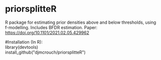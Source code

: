 # priorsplitteR  
R package for estimating prior densities above and below thresholds, using f-modelling. Includes BFDR estimation. Paper: https://doi.org/10.1101/2021.02.05.429962  

#Installation (In R):  
library(devtools)  
install_github("djmcrouch/priorsplitteR")
